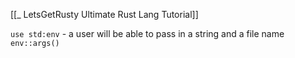 [[_ LetsGetRusty Ultimate Rust Lang Tutorial]]

`use std:env` - a user will be able to pass in a string and a file name
`env::args()` 












